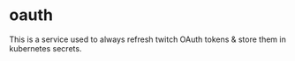 # oauth
This is a service used to always refresh twitch OAuth tokens & store them in kubernetes secrets.